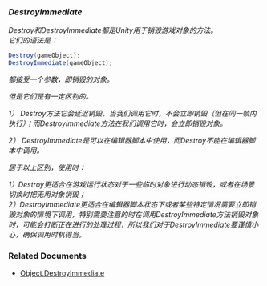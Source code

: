 ### *DestroyImmediate*
*Destroy和DestroyImmediate都是Unity用于销毁游戏对象的方法。*  
*它们的语法是：*
```cs
Destroy(gameObject);
DestroyImmediate(gameObject);
```  
*都接受一个参数，即销毁的对象。*  

*但是它们是有一定区别的。*

*1） Destroy方法它会延迟销毁，当我们调用它时，不会立即销毁（但在同一帧内执行）；而DestroyImmediate方法在我们调用它时，会立即销毁对象。*

*2） DestroyImmediate是可以在编辑器脚本中使用，而Destroy不能在编辑器脚本中调用。*

*居于以上区别，使用时：*

*1）Destroy更适合在游戏运行状态对于一些临时对象进行动态销毁，或者在场景切换时把无用对象销毁；*  
*2）DestroyImmediate更适合在编辑器脚本状态下或者某些特定情况需要立即销毁对象的情境下调用，特别需要注意的时在调用DestroyImmediate方法销毁对象时，可能会打断正在进行的处理过程，所以我们对于DestroyImmediate要谨慎小心，确保调用时机得当。*  
### Related Documents   
- [Object.DestroyImmediate](https://docs.unity3d.com/cn/current/ScriptReference/Object.DestroyImmediate.html)  